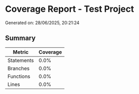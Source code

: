 # Coverage Report - Test Project

Generated on: 28/06/2025, 20:21:24

## Summary

| Metric | Coverage |
|--------|----------|
| Statements | 0.0% |
| Branches | 0.0% |
| Functions | 0.0% |
| Lines | 0.0% |
